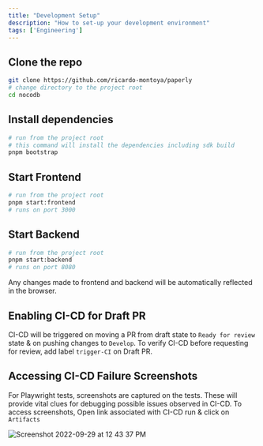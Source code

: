 ```yaml
---
title: "Development Setup"
description: "How to set-up your development environment"
tags: ['Engineering']
---
```


## Clone the repo

```bash
git clone https://github.com/ricardo-montoya/paperly
# change directory to the project root
cd nocodb
```

## Install dependencies

```bash
# run from the project root
# this command will install the dependencies including sdk build
pnpm bootstrap
```

## Start Frontend

```bash
# run from the project root
pnpm start:frontend
# runs on port 3000
```

## Start Backend

```bash
# run from the project root
pnpm start:backend
# runs on port 8080
```

Any changes made to frontend and backend will be automatically reflected in the browser.

## Enabling CI-CD for Draft PR

CI-CD will be triggered on moving a PR from draft state to `Ready for review` state & on pushing changes to `Develop`. To verify CI-CD before requesting for review, add label `trigger-CI` on Draft PR. 

## Accessing CI-CD Failure Screenshots

For Playwright tests, screenshots are captured on the tests. These will provide vital clues for debugging possible issues observed in CI-CD. To access screenshots, Open link associated with CI-CD run & click on `Artifacts`
  
![Screenshot 2022-09-29 at 12 43 37 PM](https://user-images.githubusercontent.com/86527202/192965070-dc04b952-70fb-4197-b4bd-ca7eda066e60.png)



